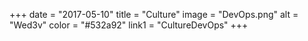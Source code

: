 +++
date = "2017-05-10"
title = "Culture"
image = "DevOps.png"
alt = "Wed3v"
color = "#532a92"
link1 = "CultureDevOps"
+++
